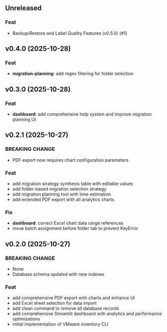 ## Unreleased

### Feat

- Backup/Restore and Label Quality Features (v0.5.0) (#1)

## v0.4.0 (2025-10-28)

### Feat

- **migration-planning**: add regex filtering for folder selection

## v0.3.0 (2025-10-28)

### Feat

- **dashboard**: add comprehensive help system and improve migration planning UI

## v0.2.1 (2025-10-27)

### BREAKING CHANGE

- PDF export now requires chart configuration parameters

### Feat

- add migration strategy synthesis table with editable values
- add folder-based migration selection strategy
- add migration planning tool with time estimation
- add extended PDF export with all analytics charts

### Fix

- **dashboard**: correct Excel chart data range references
- move batch assignment before folder tab to prevent KeyError

## v0.2.0 (2025-10-27)

### BREAKING CHANGE

- None
- Database schema updated with new indexes

### Feat

- add comprehensive PDF export with charts and enhance UI
- add Excel sheet selection for data import
- add clean command to remove all database records
- add comprehensive Streamlit dashboard with analytics and performance optimizations
- initial implementation of VMware inventory CLI
